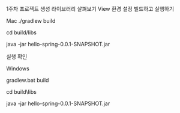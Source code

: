 1주차
프로젝트 생성
라이브러리 살펴보기
View 환경 설정
빌드하고 실행하기

Mac
./gradlew build

cd build/libs
 
java -jar hello-spring-0.0.1-SNAPSHOT.jar
 
실행 확인

Windows

gradlew.bat build

cd build\libs

java -jar hello-spring-0.0.1-SNAPSHOT.jar
